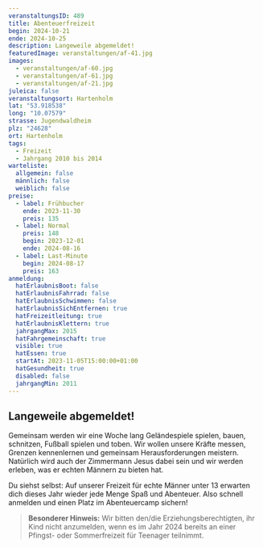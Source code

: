 ```yaml
---
veranstaltungsID: 489
title: Abenteuerfreizeit
begin: 2024-10-21
ende: 2024-10-25
description: Langeweile abgemeldet!
featuredImage: veranstaltungen/af-41.jpg
images:
  - veranstaltungen/af-60.jpg
  - veranstaltungen/af-61.jpg
  - veranstaltungen/af-21.jpg
juleica: false
veranstaltungsort: Hartenholm
lat: "53.918538"
long: "10.07579"
strasse: Jugendwaldheim
plz: "24628"
ort: Hartenholm
tags:
  - Freizeit
  - Jahrgang 2010 bis 2014
warteliste:
  allgemein: false
  männlich: false
  weiblich: false
preise:
  - label: Frühbucher
    ende: 2023-11-30
    preis: 135
  - label: Normal
    preis: 148
    begin: 2023-12-01
    ende: 2024-08-16
  - label: Last-Minute
    begin: 2024-08-17
    preis: 163
anmeldung:
  hatErlaubnisBoot: false
  hatErlaubnisFahrrad: false
  hatErlaubnisSchwimmen: false
  hatErlaubnisSichEntfernen: true
  hatFreizeitleitung: true
  hatErlaubnisKlettern: true
  jahrgangMax: 2015
  hatFahrgemeinschaft: true
  visible: true
  hatEssen: true
  startAt: 2023-11-05T15:00:00+01:00
  hatGesundheit: true
  disabled: false
  jahrgangMin: 2011
---
```

## Langeweile abgemeldet!

Gemeinsam werden wir eine Woche lang Geländespiele spielen, bauen, schnitzen, Fußball spielen und toben. Wir wollen unsere Kräfte messen, Grenzen kennenlernen und gemeinsam Herausforderungen meistern. Natürlich wird auch der Zimmermann Jesus dabei sein und wir werden erleben, was er echten Männern zu bieten hat. 

Du siehst selbst: Auf unserer Freizeit für echte Männer unter 13 erwarten dich dieses Jahr wieder jede Menge Spaß und Abenteuer. Also schnell anmelden und einen Platz im Abenteuercamp sichern!

> **Besonderer Hinweis:**
> Wir bitten den/die Erziehungsberechtigten, ihr Kind nicht anzumelden, wenn es im Jahr 2024 bereits an einer Pfingst- oder Sommerfreizeit für Teenager teilnimmt.